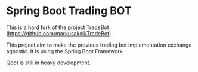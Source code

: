 # Spring Boot Trading BOT

This is a hard fork of the project TradeBot (https://github.com/markusaksli/TradeBot) . 

This project aim to make the previous trading bot implementation exchange agnostic. It is using the Spring Boot Framework.

Qbot is still in heavy development.
